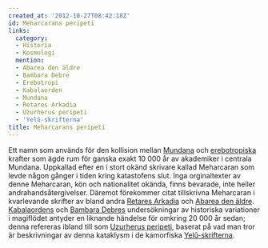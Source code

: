 ```yaml
---
created_at: '2012-10-27T08:42:18Z'
id: Meharcarans peripeti
links:
  category:
  - Historia
  - Kosmologi
  mention:
  - Abarea den äldre
  - Bambara Debre
  - Erebotropi
  - Kabalaorden
  - Mundana
  - Retares Arkadia
  - Uzurherus peripeti
  - 'Yelû-skrifterna'
title: Meharcarans peripeti
---
```


Ett namn som används för den kollision mellan [Mundana] och [erebotropiska] krafter som ägde rum för
ganska exakt 10 000 år av akademiker i centrala Mundana. Uppkallad efter en i stort okänd skrivare
kallad Meharcaran som levde någon gånger i tiden kring katastofens slut. Inga orginaltexter av denne
Meharcaran, kön och nationalitet okända, finns bevarade, inte heller andrahandsåtergivelser. Däremot
förekommer citat tillskrivna Meharcaran i kvarlevande skrifter av bland andra [Retares Arkadia] och
[Abarea den äldre]. [Kabalaordens] och [Bambara Debres] undersökningar av historiska variationer i
magiflödet antyder en liknande händelse för omkring 20 000 år sedan; denna refereras ibland till som
[Uzurherus peripeti], baserat på vad man tror är beskrivningar av denna kataklysm i de kamorfiska
[Yelû-skrifterna].

  [Mundana]: Mundana
  [erebotropiska]: Erebotropi
  [Retares Arkadia]: Retares_Arkadia
  [Abarea den äldre]: Abarea_den_äldre
  [Kabalaordens]: Kabalaorden
  [Bambara Debres]: Bambara_Debre
  [Uzurherus peripeti]: Uzurherus_peripeti
  [Yelû-skrifterna]: Yelû-skrifterna